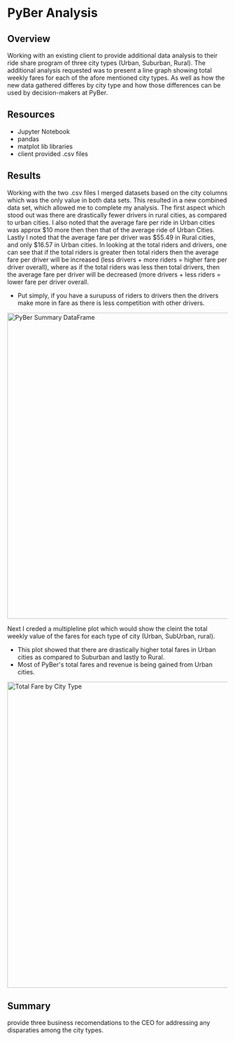 # PyBer Analysis

## Overview 
Working with an existing client to provide additional data analysis to their ride share program of three city types (Urban, Suburban, Rural).  The additional analysis requested was to present a line graph showing total weekly fares for each of the afore mentioned city types.  As well as how the new data gathered differes by city type and how those differences can be used by decision-makers at PyBer.

## Resources
- Jupyter Notebook
- pandas
- matplot lib libraries
- client provided .csv files

## Results
Working with the two .csv files I merged datasets based on the city columns which was the only value in both data sets.  This resulted in a new combined data set, which allowed me to complete my analysis.  The first aspect which stood out was there are drastically fewer drivers in rural cities, as compared to urban cities.  I also noted that the average fare per ride in Urban cities was approx $10 more then then that of the average ride of Urban Cities.  Lastly I noted that the average fare per driver was $55.49 in Rural cities, and only $16.57 in Urban cities.  In looking at the total riders and drivers, one can see that if the total riders is greater then total riders then the average fare per driver will be increased (less drivers + more riders = higher fare per driver overall), where as if the total riders was less then total drivers, then the average fare per driver will be decreased (more drivers + less riders = lower fare per driver overall.

- Put simply, if you have a surupuss of riders to drivers then the drivers make more in fare as there is less competition with other drivers.

<img width="700" alt="PyBer Summary DataFrame" src="https://user-images.githubusercontent.com/104927745/179375233-133c4887-b4e9-45b1-a070-96447ae50f0e.PNG">

Next I creded a multipleline plot which would show the cleint the total weekly value of the fares for each type of city (Urban, SubUrban, rural).  
- This plot showed that there are drastically higher total fares in Urban cities as compared to Suburban and lastly to Rural.
- Most of PyBer's total fares and revenue is being gained from Urban cities.

<img width="700" alt="Total Fare by City Type" src="https://user-images.githubusercontent.com/104927745/179375173-52907ba4-186d-441a-8e84-3858578326e7.PNG">

## Summary
provide three business recomendations to the CEO for addressing any disparaties among the city types.
